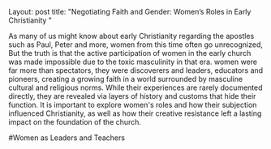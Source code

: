 Layout: post
title: "Negotiating Faith and Gender: Women’s Roles in Early Christianity "

As many of us might know about early Christianity regarding the apostles such as Paul, Peter and more, women from this time often go unrecognized, But the truth is that the active participation of women in the early church was made impossible due to the toxic masculinity in that era.  women were far more than spectators, they were discoverers and leaders, educators and pioneers, creating a growing faith in a world surrounded by masculine cultural and religious norms. While their experiences are rarely documented directly, they are revealed via layers of history and customs that hide their function. It is important to explore women's roles and how their subjection influenced Christianity, as well as how their creative resistance left a lasting impact on the foundation of the church. 

#Women as Leaders and Teachers
